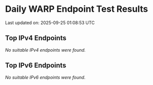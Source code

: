 # Daily WARP Endpoint Test Results

Last updated on: 2025-09-25 01:08:53 UTC

## Top IPv4 Endpoints

*No suitable IPv4 endpoints were found.*


## Top IPv6 Endpoints

*No suitable IPv6 endpoints were found.*

